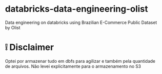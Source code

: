 # databricks-data-engineering-olist
Data engineering on databricks using Brazilian E-Commerce Public Dataset by Olist


# ❕ Disclaimer

Optei por armazenar tudo em dbfs para agilizar e também pela quantidade de arquivos. Não levei explicitamente para o armazenamento no S3